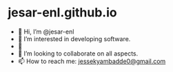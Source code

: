 # jesar-enl.github.io

- 👋 Hi, I’m @jesar-enl
- 👀 I’m interested in developing software.
- 🌱 
- 💞️ I’m looking to collaborate on all aspects.
- 📫 How to reach me: jessekyambadde0@gmail.com

<!---
jesar-enl/jesar-enl is a ✨ special ✨ repository because its `README.md` (this file) appears on your GitHub profile.
You can click the Preview link to take a look at your changes.
--->
